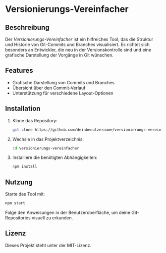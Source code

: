 # Versionierungs-Vereinfacher

## Beschreibung

Der *Versionierungs-Vereinfacher* ist ein hilfreiches Tool, das die Struktur und Historie von Git-Commits und Branches visualisiert. Es richtet sich besonders an Entwickler, die neu in der Versionskontrolle sind und eine grafische Darstellung der Vorgänge in Git wünschen.

## Features
- Grafische Darstellung von Commits und Branches
- Übersicht über den Commit-Verlauf
- Unterstützung für verschiedene Layout-Optionen

## Installation

1. Klone das Repository:
   ```bash
   git clone https://github.com/deinbenutzername/versionierungs-vereinfacher.git
   ```
2. Wechsle in das Projektverzeichnis:
   ```bash
   cd versionierungs-vereinfacher
   ```
3. Installiere die benötigten Abhängigkeiten:
   ```bash
   npm install
   ```

## Nutzung

Starte das Tool mit:
```bash
npm start
```

Folge den Anweisungen in der Benutzeroberfläche, um deine Git-Repositories visuell zu erkunden.

## Lizenz

Dieses Projekt steht unter der MIT-Lizenz.
